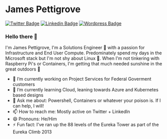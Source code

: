 # James Pettigrove  
[![Twitter Badge](https://img.shields.io/badge/-@DXPetti-1ca0f1?style=flat-square&labelColor=1ca0f1&logo=twitter&logoColor=white&link=https://twitter.com/dxpetti)](https://twitter.com/dxpetti) [![Linkedin Badge](https://img.shields.io/badge/-JamesPettigrove-blue?style=flat-square&logo=Linkedin&logoColor=white&link=https://www.linkedin.com/in/jamespettigrove/)](https://www.linkedin.com/in/jamespettigrove/) [![Wordpress Badge](https://img.shields.io/badge/-DXPetti.com-grey?style=flat-square&labelColor=000000&logo=Wordpress&link=https://dxpetti.com/)](https://dxpetti.com)

### Hello there 👋

I'm James Pettigrove, I'm a Solutions Engineer 👷‍ with a passion for Infrastructure and End User Compute. Predominately spend my days in the Microsoft stack but I'm not shy about Linux 🐧. When I'm not tinkering with Raspberry Pi's or Containers, I'm getting that much needed sunshine in the great outdoors 🌄

- 🔭 I’m currently working on Project Services for Federal Goverment customers
- 🌱 I’m currently learning Cloud, leaning towards Azure and Kubernetes based designs
- 💬 Ask me about: Powershell, Containers or whatever your poison is. If I can help, I will!
- 📫 How to reach me: Mostly active on Twitter + LinkedIn
- 😄 Pronouns: He/Him
- ⚡ Fun fact: I've ran up the 88 levels of the Eureka Tower as part of the Eureka Climb 2013
